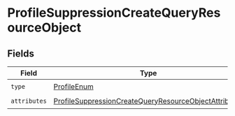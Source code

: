 # ProfileSuppressionCreateQueryResourceObject


## Fields

| Field                                                                                                                                     | Type                                                                                                                                      | Required                                                                                                                                  | Description                                                                                                                               |
| ----------------------------------------------------------------------------------------------------------------------------------------- | ----------------------------------------------------------------------------------------------------------------------------------------- | ----------------------------------------------------------------------------------------------------------------------------------------- | ----------------------------------------------------------------------------------------------------------------------------------------- |
| `type`                                                                                                                                    | [ProfileEnum](../../models/components/ProfileEnum.md)                                                                                     | :heavy_check_mark:                                                                                                                        | N/A                                                                                                                                       |
| `attributes`                                                                                                                              | [ProfileSuppressionCreateQueryResourceObjectAttributes](../../models/components/ProfileSuppressionCreateQueryResourceObjectAttributes.md) | :heavy_check_mark:                                                                                                                        | N/A                                                                                                                                       |